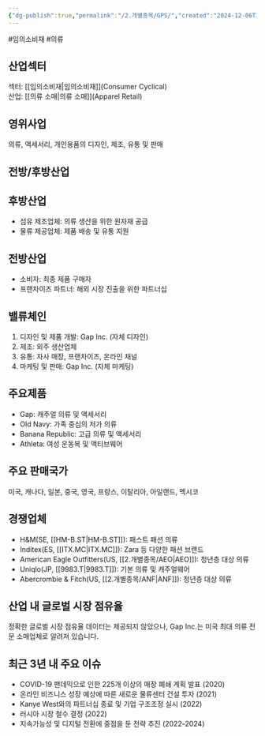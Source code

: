 ```yaml
---
{"dg-publish":true,"permalink":"/2.개별종목/GPS/","created":"2024-12-06T21:22:11.509+09:00","updated":"2025-06-03T20:05:59.316+09:00"}
---
```


#임의소비재 #의류 

## 산업섹터

섹터: [[임의소비재\|임의소비재]](Consumer Cyclical)  
산업: [[의류 소매\|의류 소매]](Apparel Retail)

## 영위사업

의류, 액세서리, 개인용품의 디자인, 제조, 유통 및 판매

## 전방/후방산업

## 후방산업

- 섬유 제조업체: 의류 생산을 위한 원자재 공급
- 물류 제공업체: 제품 배송 및 유통 지원

## 전방산업

- 소비자: 최종 제품 구매자
- 프랜차이즈 파트너: 해외 시장 진출을 위한 파트너십

## 밸류체인

1. 디자인 및 제품 개발: Gap Inc. (자체 디자인)
2. 제조: 외주 생산업체
3. 유통: 자사 매장, 프랜차이즈, 온라인 채널
4. 마케팅 및 판매: Gap Inc. (자체 마케팅)

## 주요제품

- Gap: 캐주얼 의류 및 액세서리
- Old Navy: 가족 중심의 저가 의류
- Banana Republic: 고급 의류 및 액세서리
- Athleta: 여성 운동복 및 액티브웨어

## 주요 판매국가

미국, 캐나다, 일본, 중국, 영국, 프랑스, 이탈리아, 아일랜드, 멕시코

## 경쟁업체

- H&M(SE, [[HM-B.ST\|HM-B.ST]]): 패스트 패션 의류
- Inditex(ES, [[ITX.MC\|ITX.MC]]): Zara 등 다양한 패션 브랜드
- American Eagle Outfitters(US, [[2.개별종목/AEO\|AEO]]): 청년층 대상 의류
- Uniqlo(JP, [[9983.T\|9983.T]]): 기본 의류 및 캐주얼웨어
- Abercrombie & Fitch(US, [[2.개별종목/ANF\|ANF]]): 청년층 대상 의류

## 산업 내 글로벌 시장 점유율

정확한 글로벌 시장 점유율 데이터는 제공되지 않았으나, Gap Inc.는 미국 최대 의류 전문 소매업체로 알려져 있습니다.

## 최근 3년 내 주요 이슈

- COVID-19 팬데믹으로 인한 225개 이상의 매장 폐쇄 계획 발표 (2020)
- 온라인 비즈니스 성장 예상에 따른 새로운 물류센터 건설 투자 (2021)
- Kanye West와의 파트너십 종료 및 기업 구조조정 실시 (2022)
- 러시아 시장 철수 결정 (2022)
- 지속가능성 및 디지털 전환에 중점을 둔 전략 추진 (2022-2024)